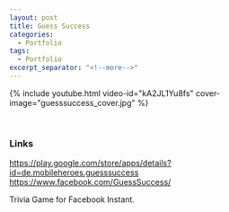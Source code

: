 ```yaml
---
layout: post
title: Guess Success
categories:
  - Portfolio
tags:
  - Portfolio
excerpt_separator: "<!--more-->"
---
```


{% include youtube.html video-id="kA2JL1Yu8fs" cover-image="guesssuccess_cover.jpg" %}

 ឵឵
<!--more-->

### Links
<https://play.google.com/store/apps/details?id=de.mobileheroes.guesssuccess>
<https://www.facebook.com/GuessSuccess/>

Trivia Game for Facebook Instant.